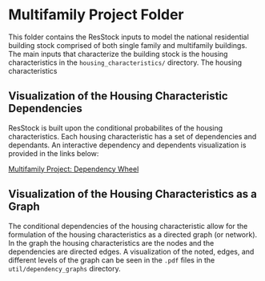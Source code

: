 # Multifamily Project Folder

This folder contains the ResStock inputs to model the national residential building stock comprised of both single family and multifamily buildings. The main inputs that characterize the building stock is the housing characteristics in the `housing_characteristics/` directory.  The housing characteristics  

## Visualization of the Housing Characteristic Dependencies

ResStock is built upon the conditional probabilites of the housing characteristics.  Each housing characteristic has a set of dependencies and dependants.  An interactive dependency and dependents visualization is provided in the links below:

<a href="http://htmlpreview.github.io/?https://github.com/NREL/OpenStudio-BuildStock/v2.2.3/project_multifamily_beta/util/dependency_wheel/dep_wheel.html">Multifamily Project: Dependency Wheel</a>

## Visualization of the Housing Characteristics as a Graph

The conditional dependencies of the housing characteristic allow for the formulation of the housing characteristics as a directed graph (or network).  In the graph the housing characteristics are the nodes and the dependencies are directed edges.  A visualization of the noted, edges, and different levels of the graph can be seen in the `.pdf` files in the `util/dependency_graphs` directory.